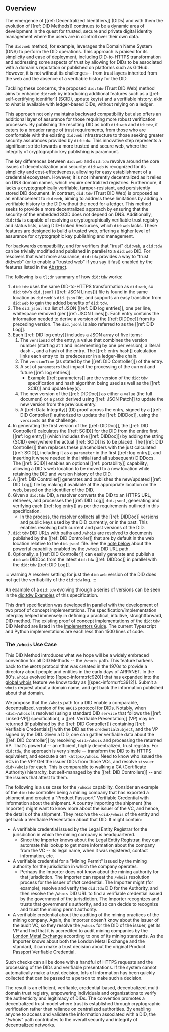 ## Overview

The emergence of [[ref: Decentralized Identifiers]] (DIDs) and with them the
evolution of [[ref: DID Methods]] continues to be a dynamic area of
development in the quest for trusted, secure and private digital identity
management where the users are in controll over their own data.

The `did:web` method, for example, leverages the Domain Name System (DNS) to
perform the DID operations. This approach is praised for its simplicity and
ease of deployment, including DID-to-HTTPS transformation and addressing
some aspects of trust by allowing for DIDs to be associated with a domain's
reputation or published on platforms such as GitHub. However, it is not
without its challenges--
from trust layers inherited from the web and the absence of a verifiable
history for the DID.

Tackling these concerns, the proposed `did:tdw` (Trust DID Web)
method aims to enhance `did:web` by introducing additional features such 
as a [[ref: self-certifying identifier]] (SCID), update key(s)
and a verifiable history, akin to what is available with ledger-based DIDs,
without relying on a ledger.

This approach not only maintains backward compatibility but also offers an
additional layer of assurance for those requiring more robust verification
processes. By publishing the resulting DID as both `did:web` and `did:tdw`, it
caters to a broader range of trust requirements, from those who are comfortable
with the existing `did:web` infrastructure to those seeking greater security
assurances provided by `did:tdw`. This innovative step represents a significant
stride towards a more trusted and secure web, where the integrity of
cryptographic key publishing is paramount.

The key differences between `did:web` and `did:tdw` revolve around the core
issues of decentralization and security. `did:web` is recognized for its
simplicity and cost-effectiveness, allowing for easy establishment of a
credential ecosystem. However, it is not inherently decentralized as it relies
on DNS domain names, which require centralized registries. Furthermore, it lacks a
cryptographically verifiable, tamper-resistant, and persistently stored DID
document. In contrast, `did:tdw` (Trust DID Web) is proposed as an enhancement
to `did:web`, aiming to address these limitations by adding a verifiable history
to the DID without the need for a ledger. This method seeks to provide a more
decentralized approach by ensuring that the security of the embedded
SCID does not depend on DNS. Additionally, `did:tdw` is
capable of resolving a cryptographically verifiable trust registry and status
lists, using DID-Linked Resources, which `did:web` lacks. These features are
designed to build a trusted web, offering a higher level of assurance for
cryptographic key publishing and management.

For backwards compatibility, and for verifiers that "trust" `did:web`, a
`did:tdw` can be trivially modified and published in parallel to a `did:web`
DID. For resolvers that want more assurance, `did:tdw` provides a way to "trust
did:web" (or to enable a "trusted web" if you say it fast) enabled by the
features listed in the [Abstract](#abstract).

The following is a `tl;dr` summary of how `did:tdw` works:

1. `did:tdw` uses the same DID-to-HTTPS transformation as `did:web`, so
   `did:tdw`'s  `did.jsonl` ([[ref: JSON Lines]]) file is found in the same
   location as `did:web`'s `did.json` file, and supports an easy transition
   from `did:web` to gain the added benefits of `did:tdw`.
2. The `did.jsonl` is a list of JSON [[ref: DID log entries]], one per line,
   whitespace removed (per [[ref: JSON Lines]]). Each entry contains the
   information needed to derive a version of the [[ref: DIDDoc]] from its preceding
   version. The `did.jsonl` is also referred to as the [[ref: DID Log]].
3. Each [[ref: DID log entry]] includes a JSON array of five items:
    1. The `versionId` of the entry, a value that combines the version number
       (starting at `1` and incrementing by one per version), a literal dash
       `-`, and a hash of the entry. The [[ref: entry hash]] calculation links each entry
       to its predecessor in a ledger-like chain.
    2. The `versionTime` (as stated by the [[ref: DID Controller]]) of the entry.
    3. A set of `parameters` that impact the processing of the current and
      future [[ref: log entries]].
        - Example [[ref: parameters]] are the version of the `did:tdw` specification and
        hash algorithm being used as well as the [[ref: SCID]] and update key(s).
    4. The new version of the [[ref: DIDDoc]] as either a `value` (the full document) or
      a `patch` derived using [[ref: JSON Patch]] to update the new version from
      the previous entry.
    5. A [[ref: Data Integrity]] (DI) proof across the entry, signed by a [[ref: DID
      Controller]] authorized to update the [[ref: DIDDoc]], using the `versionId` as the
      challenge.
4. In generating the first version of the [[ref: DIDDoc]], the [[ref: DID Controller]] calculates
  the [[ref: SCID]] for the DID from the entire first [[ref: log entry]] (which
  includes the [[ref: DIDDoc]]) by adding the string {SCID} everywhere the actual [[ref: SCID]]
  is to be placed. The [[ref: DID Controller]] then replaces these placeholders
  with the just calculated [[ref: SCID]], including it as a `parameter` in the first [[ref: log
  entry]], and inserting it where needed in the initial (and all subsequent)
  DIDDocs. The [[ref: SCID]] enables an optional [[ref: portability]] capability, allowing a DID's
  web location to be moved to a new location while retaining the DID and version
  history of the DID.
5. A [[ref: DID Controller]] generates and publishes the new/updated [[ref: DID Log]] file by making it
  available at the appropriate location on the web, based on the identifier of the
  DID.
6. Given a `did:tdw` DID, a resolver converts the DID to an HTTPS URL,
  retrieves, and processes the [[ref: DID Log]] `did.jsonl`, generating and verifying
  each [[ref: log entry]] as per the requirements outlined in this specification.
    - In the process, the resolver collects all the [[ref: DIDDoc]] versions and public
      keys used by the DID currently, or in the past. This enables
      resolving both current and past versions of the DID.
7. `did:tdw` DID URLs with paths and `/whois` are resolved to documents
  published by the [[ref: DID Controller]] that are by default in the web location relative to the
  `did.jsonl` file. See the [note below](#the-whois-use-case) about the
   powerful capability enabled by the `/whois` DID URL path.
8. Optionally, a [[ref: DID Controller]] can easily generate and publish a `did:web` DIDDoc
  from the latest `did:tdw` [[ref: DIDDoc]] in parallel with the `did:tdw` [[ref: DID Log]].

  ::: warning
    A resolver settling for just the `did:web` version of the DID does not get the
    verifiability of the `did:tdw` log.
  :::

An example of a `did:tdw` evolving through a series of versions can be seen in
the [did:tdw Examples](#didtdw-example) of this specification.

This draft specification was developed in parallel with the development of two
proof of concept implementations. The specification/implementation interplay
helped immensely in defining a practical, intuitive, straightforward, DID
method. The existing proof of concept implementations of the `did:tdw` DID
Method are listed in the [Implementors Guide](#Implementations). The current
Typescript and Python implementations are each less than 1500 lines of code.

### The `/whois` Use Case

This DID Method introduces what we hope will be a widely embraced convention for
all DID Methods -- the `/whois` path. This feature harkens back to the `WHOIS`
protocol that was created in the 1970s to provide a directory about people and
entities in the early days of ARPANET. In the 80's, `whois` evolved into
[[spec-inform:rfc920]] that has expanded into the [global
whois](https://en.wikipedia.org/wiki/WHOIS) feature we know today as
[[spec-inform:rfc3912]]. Submit a `whois` request about a domain name, and get
back the information published about that domain.

We propose that the `/whois` path for a DID enable a comparable, decentralized,
version of the `WHOIS` protocol for DIDs. Notably, when `<did>/whois` is
resolved (using a standard DID `service` that follows the [[ref: Linked-VP]]
specification), a [[ref: Verifiable Presentation]] (VP) may be returned (if
published by the [[ref: DID Controller]]) containing [[ref: Verifiable Credentials]] with
the DID as the `credentialSubject`, and the VP signed by the DID. Given a DID,
one can gather verifiable data about the [[ref: DID Controller]] by resolving
`<did>/whois` and processing the returned VP. That's powerful -- an efficient,
highly decentralized, trust registry. For `did:tdw`, the approach is very simple
-- transform the DID to its HTTPS equivalent, and execute a `GET <https>/whois`.
Need to know who issued the VCs in the VP? Get the issuer DIDs from those VCs,
and resolve `<issuer did>/whois` for each. This is comparable to walking a CA
(Certificate Authority) hierarchy, but self-managed by the [[ref: DID Controllers]] --
and the issuers that attest to them.

The following is a use case for the `/whois` capability. Consider an example of
the `did:tdw` controller being a mining company that has exported a shipment and
created a "Product Passport" Verifiable Credential with information about the
shipment. A country importing the shipment (the Importer) might want to know
more about the issuer of the VC, and hence, the details of the shipment. They
resolve the `<did>/whois` of the entity and get back a Verifiable Presentation
about that DID. It might contain:

- A verifiable credential issued by the Legal Entity Registrar for the
  jurisdiction in which the mining company is headquartered.
  - Since the Importer knows about the Legal Entity Registrar, they can automate
    this lookup to get more information about the company from the VC -- its
    legal name, when it was registered, contact information, etc.
- A verifiable credential for a "Mining Permit" issued by the mining authority
  for the jurisdiction in which the company operates.
  - Perhaps the Importer does not know about the mining authority for that
    jurisdiction. The Importer can repeat the `/whois` resolution process for
    the issuer of _that_ credential. The Importer might (for example), resolve
    and verify the `did:tdw` DID for the Authority, and then resolve the
    `/whois` DID URL to find a verifiable credential issued by the government of
    the jurisdiction. The Importer recognizes and trusts that government's
    authority, and so can decide to recognize and trust the mining permit
    authority.
- A verifiable credential about the auditing of the mining practices of the
  mining company. Again, the Importer doesn't know about the issuer of the audit
  VC, so they resolve the `/whois` for the DID of the issuer, get its VP and
  find that it is accredited to audit mining companies by the [London Metal
  Exchange](https://www.lme.com/en/) according to one of its mining standards.
  As the Importer knows about both the London Metal Exchange and the standard,
  it can make a trust decision about the original Product Passport Verifiable
  Credential.

Such checks can all be done with a handful of HTTPS requests and the processing
of the DIDs and verifiable presentations. If the system cannot automatically
make a trust decision, lots of information has been quickly collected that can
be passed to a person to make such a decision.

The result is an efficient, verifiable, credential-based, decentralized,
multi-domain trust registry, empowering individuals and organizations to verify
the authenticity and legitimacy of DIDs. The convention promotes a decentralized
trust model where trust is established through cryptographic verification rather
than reliance on centralized authorities. By enabling anyone to access and
validate the information associated with a DID, the "/whois" path contributes to
the overall security and integrity of decentralized networks.
